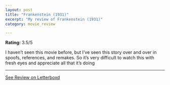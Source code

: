 ```yaml
---
layout: post
title: "Frankenstein (1931)"
excerpt: "My review of Frankenstein (1931)"
category: movie_review

---
```


**Rating:** 3.5/5

I haven’t seen this movie before, but I’ve seen this story over and over in spoofs, references, and remakes. So it’s very difficult to watch this with fresh eyes and appreciate all that it’s doing

<hr>

[See Review on Letterboxd](https://boxd.it/3p5Zmh)
